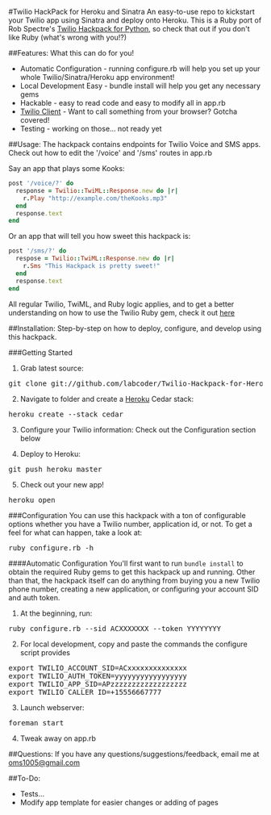 #Twilio HackPack for Heroku and Sinatra
An easy-to-use repo to kickstart your Twilio app using Sinatra and deploy onto Heroku.
This is a Ruby port of Rob Spectre's [Twilio Hackpack for Python](https://github.com/RobSpectre/Twilio-Hackpack-for-Heroku-and-Flask#twilio-hackpack-for-heroku-and-flask), so check that out if you don't like Ruby (what's wrong with you!?)

##Features:
What this can do for you!

+ Automatic Configuration - running configure.rb will help you set up your whole Twilio/Sinatra/Heroku app environment!
+ Local Development Easy - bundle install will help you get any necessary gems
+ Hackable - easy to read code and easy to modify all in app.rb
+ [Twilio Client](http://www.twilio.com/api/client) - Want to call something from your browser? Gotcha covered!
+ Testing - working on those... not ready yet

##Usage:
The hackpack contains endpoints for Twilio Voice and SMS apps. Check out how to edit the '/voice' and '/sms' routes in app.rb

Say an app that plays some Kooks:
```ruby
post '/voice/?' do
  response = Twilio::TwiML::Response.new do |r|
    r.Play "http://example.com/theKooks.mp3"
  end
  response.text
end
```
Or an app that will tell you how sweet this hackpack is:
```ruby
post '/sms/?' do
  respose = Twilio::TwiML::Response.new do |r|
    r.Sms "This Hackpack is pretty sweet!"
  end
  response.text
end
```
All regular Twilio, TwiML, and Ruby logic applies, and to get a better understanding on how to use the Twilio Ruby gem, check it out [here](https://github.com/twilio/twilio-ruby)

##Installation:
Step-by-step on how to deploy, configure, and develop using this hackpack.

###Getting Started
1) Grab latest source:
<pre>git clone git://github.com/labcoder/Twilio-Hackpack-for-Heroku-and-Sinatra.git</pre>

2) Navigate to folder and create a [Heroku](https://toolbelt.herokuapp.com/) Cedar stack:
<pre>heroku create --stack cedar</pre>

3) Configure your Twilio information:
Check out the Configuration section below

4) Deploy to Heroku:
<pre>git push heroku master</pre>

5) Check out your new app!
<pre>heroku open</pre>

###Configuration
You can use this hackpack with a ton of configurable options whether you have a Twilio number, application id, or not. To get a feel for what can happen, take a look at:
<pre>ruby configure.rb -h</pre>

####Automatic Configuration
You'll first want to run `bundle install` to obtain the required Ruby gems to get this hackpack up and running.
Other than that, the hackpack itself can do anything from buying you a new Twilio phone number, creating a new application, or configuring your account SID and auth token.

1) At the beginning, run:
<pre>ruby configure.rb --sid ACXXXXXXX --token YYYYYYYY</pre>

2) For local development, copy and paste the commands the configure script provides
<pre>
export TWILIO_ACCOUNT_SID=ACxxxxxxxxxxxxxx
export TWILIO_AUTH_TOKEN=yyyyyyyyyyyyyyyyy
export TWILIO_APP_SID=APzzzzzzzzzzzzzzzzzz
export TWILIO_CALLER_ID=+15556667777
</pre>

3) Launch webserver:
<pre>foreman start</pre>

4) Tweak away on app.rb

##Questions:
If you have any questions/suggestions/feedback, email me at [oms1005@gmail.com](oms1005@gmail.com)

##To-Do:
+ Tests...
+ Modify app template for easier changes or adding of pages